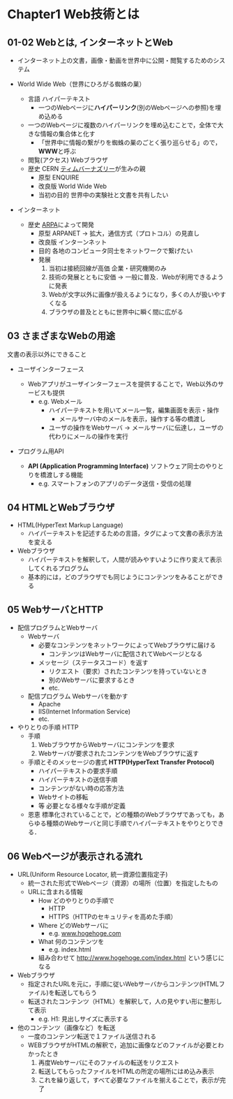 # Chapter1 Web技術とは

## 01-02 Webとは, インターネットとWeb

- インターネット上の文書，画像・動画を世界中に公開・閲覧するためのシステム
- World Wide Web（世界にひろがる蜘蛛の巣）
    - 言語 ハイパーテキスト
        - 一つのWebページに**ハイパーリンク**(別のWebページへの参照)を埋め込める
    - 一つのWebページに複数のハイパーリンクを埋め込むことで，全体で大きな情報の集合体と化す
        - 「世界中に情報の繋がりを蜘蛛の巣のごとく張り巡らせる」ので，**WWW**と呼ぶ
    - 閲覧(アクセス) Webブラウザ
    - 歴史 CERN [ティムバーナズリー](https://ja.wikipedia.org/wiki/%E3%83%86%E3%82%A3%E3%83%A0%E3%83%BB%E3%83%90%E3%83%BC%E3%83%8A%E3%83%BC%E3%82%BA%EF%BC%9D%E3%83%AA%E3%83%BC)が生みの親
        - 原型 ENQUIRE
        - 改良版 World Wide Web
        - 当初の目的 世界中の実験社と文書を共有したい

-  インターネット
    - 歴史 [ARPA](https://ja.wikipedia.org/wiki/%E5%9B%BD%E9%98%B2%E9%AB%98%E7%AD%89%E7%A0%94%E7%A9%B6%E8%A8%88%E7%94%BB%E5%B1%80)によって開発
        - 原型 ARPANET -> 拡大，通信方式（プロトコル）の見直し
        - 改良版 インターンネット
        - 目的 各地のコンピュータ同士をネットワークで繋げたい
        - 発展
            1. 当初は接続回線が高価 企業・研究機関のみ 
            2. 技術の発展とともに安価 -> 一般に普及．Webが利用できるように発表
            3. Webが文字以外に画像が扱えるようになり，多くの人が扱いやすくなる
            4. ブラウザの普及とともに世界中に瞬く間に広がる

## 03 さまざまなWebの用途

文書の表示以外にできること

- ユーザインターフェース
    - Webアプリがユーザインターフェースを提供することで，Web以外のサービスも提供
        - e.g. Webメール
            - ハイパーテキストを用いてメール一覧，編集画面を表示・操作
                - メールサーバ中のメールを表示，操作する等の橋渡し
            - ユーザの操作をWebサーバ -> メールサーバに伝達し，ユーザの代わりにメールの操作を実行

- プログラム用API
    - **API (Application Programming Interface)** ソフトウェア同士のやりとりを橋渡しする機能
        - e.g. スマートフォンのアプリのデータ送信・受信の処理

## 04 HTMLとWebブラウザ

- HTML(HyperText Markup Language)
    - ハイパーテキストを記述するための言語，タグによって文書の表示方法を変える
- Webブラウザ
    - ハイパーテキストを解釈して，人間が読みやすいように作り変えて表示してくれるプログラム
    - 基本的には，どのブラウザでも同じようにコンテンツをみることができる

## 05 WebサーバとHTTP

- 配信プログラムとWebサーバ
    - Webサーバ 
        - 必要なコンテンツをネットワークによってWebブラウザに届ける
            - コンテンツはWebサーバに配信されてWebページとなる
        - メッセージ（ステータスコード）を返す
            - リクエスト（要求）されたコンテンツを持っていないとき
            - 別のWebサーバに要求するとき
            - etc.
    - 配信プログラム Webサーバを動かす
        - Apache
        - IIS(Internet Information Service)
        - etc.
- やりとりの手順 HTTP
    - 手順
        1. WebブラウザからWebサーバにコンテンツを要求
        2. Webサーバが要求されたコンテンツをWebブラウザに返す
    - 手順とそのメッセージの書式 **HTTP(HyperText Transfer Protocol)**
        - ハイパーテキストの要求手順
        - ハイパーテキストの送信手順
        - コンテンツがない時の応答方法
        - Webサイトの移転
        - 等 必要となる様々な手順が定義
    - 恩恵 標準化されていることで，どの種類のWebブラウザであっても，あらゆる種類のWebサーバと同じ手順でハイパーテキストをやりとりできる．

## 06 Webページが表示される流れ

- URL(Uniform Resource Locator, 統一資源位置指定子)
    - 統一された形式でWebページ（資源）の場所（位置）を指定したもの
    - URLに含まれる情報
        - How どのやりとりの手順で
            - HTTP
            - HTTPS（HTTPのセキュリティを高めた手順）
        - Where どのWebサーバに
            - e.g. www.hogehoge.com 
        - What 何のコンテンツを
            - e.g. index.html
        - 組み合わせて http://www.hogehoge.com/index.html という感じになる
- Webブラウザ 
    - 指定されたURLを元に，手順に従いWebサーバからコンテンツ(HTMLファイル)を転送してもらう
    - 転送されたコンテンツ（HTML）を解釈して，人の見やすい形に整形して表示
        - e.g. H1: 見出しサイズに表示する
- 他のコンテンツ（画像など）を転送
    - 一度のコンテンツ転送で１ファイル送信される
    - WEBブラウザがHTMLの解釈で，追加に画像などのファイルが必要とわかったとき
        1. 再度Webサーバにそのファイルの転送をリクエスト
        2. 転送してもらったファイルをHTMLの所定の場所にはめ込み表示
        3. これを繰り返して，すべて必要なファイルを揃えることで，表示が完了

